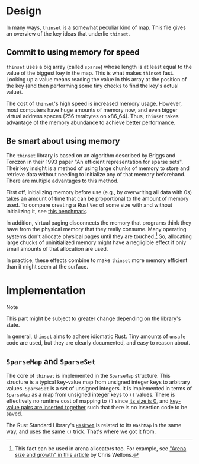 # Design

In many ways, `thinset` is a somewhat peculiar kind of map. This file gives an overview of the key ideas that underlie `thinset`.

## Commit to using memory for speed

`thinset` uses a big array (called `sparse`) whose length is at least equal to the value of the biggest key in the map. This is what makes `thinset` fast. Looking up a value means reading the value in this array at the position of the key (and then performing some tiny checks to find the key's actual value).

The cost of `thinset`'s high speed is increased memory usage. However, most computers have huge amounts of memory now, and even bigger virtual address spaces (256 terabytes on x86_64). Thus, `thinset` takes advantage of the memory abundance to achieve better performance.

## Be smart about using memory

The `thinset` library is based on an algorithm described by Briggs and Torczon in their 1993 paper "An efficient representation for sparse sets". Their key insight is a method of using large chunks of memory to store and retrieve data without needing to initialize any of that memory beforehand. There are multiple advantages to this method.

First off, initializing memory before use (e.g., by overwriting all data with 0s) takes an amount of time that can be proportional to the amount of memory used. To compare creating a Rust `Vec` of some size with and without initializing it, see [this benchmark](https://gist.github.com/Chriscbr/14880202eb941c7c7540995d95a96664).

In addition, virtual paging disconnects the memory that programs think they have from the physical memory that they really consume. Many operating systems don't allocate physical pages until they are touched.[^1] So, allocating large chucks of uninitialized memory might have a negligible effect if only small amounts of that allocation are used.

In practice, these effects combine to make `thinset` more memory efficient than it might seem at the surface.

# Implementation

> [!NOTE]
> This part might be subject to greater change depending on the library's state.

In general, `thinset` aims to adhere idiomatic Rust. Tiny amounts of `unsafe` code are used, but they are clearly documented, and easy to reason about.

## `SparseMap` and `SparseSet`

The core of `thinset` is implemented in the `SparseMap` structure. This structure is a typical key-value map from unsigned integer keys to arbitrary values. `SparseSet` is a set of unsigned integers. It is implemented in terms of `SparseMap` as a map from unsigned integer keys to `()` values. There is effectively no runtime cost of mapping to `()` since [its size is 0](https://github.com/Chriscbr/thinset/blob/6ec2eb4b6e2868bd89595822d4c040e50876daf4/src/lib.rs#L1254), and [key-value pairs are inserted together](https://github.com/Chriscbr/thinset/blob/6ec2eb4b6e2868bd89595822d4c040e50876daf4/src/lib.rs#L241p) such that there is no insertion code to be saved.

The Rust Standard Library's [`HashSet`](https://doc.rust-lang.org/std/collections/struct.HashSet.html) is related to its `HashMap` in the same way, and uses the same `()` trick. That's where we got it from.

[^1]: This fact can be used in arena allocators too. For example, see ["Arena size and growth" in this article](https://nullprogram.com/blog/2023/09/27/#arena-size-and-growth) by Chris Wellons.

